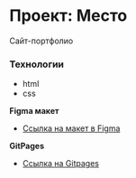 # Проект: Место
Сайт-портфолио

### Технологии

* html
* css

**Figma макет**

* [Ссылка на макет в Figma](https://www.figma.com/file/2cn9N9jSkmxD84oJik7xL7/JavaScript.-Sprint-4?node-id=0%3A1)

**GitPages**

* [Ссылка на Gitpages](https://orum88.github.io/mesto-project/)
